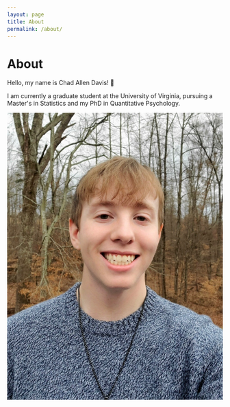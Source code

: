 ```yaml
---
layout: page
title: About
permalink: /about/
---
```

# About
Hello, my name is Chad Allen Davis! 👋

I am currently a graduate student at the University of Virginia, pursuing a Master's in Statistics and my PhD in Quantitative Psychology.

![Me](images/IMG_5425.jpg)
